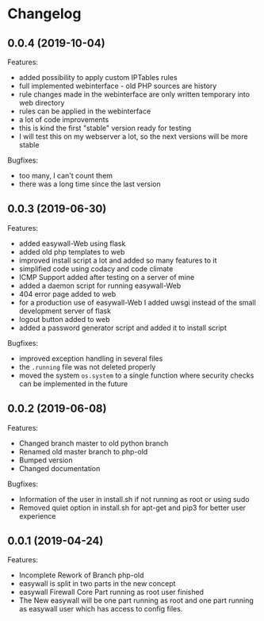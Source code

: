 # Changelog

## 0.0.4 (2019-10-04)

Features:

- added possibility to apply custom IPTables rules
- full implemented webinterface - old PHP sources are history
- rule changes made in the webinterface are only written temporary into web directory
- rules can be applied in the webinterface
- a lot of code improvements
- this is kind the first "stable" version ready for testing
- I will test this on my webserver a lot, so the next versions will be more stable

Bugfixes:

- too many, I can't count them
- there was a long time since the last version

## 0.0.3 (2019-06-30)

Features:

- added easywall-Web using flask
- added old php templates to web
- improved install script a lot and added so many features to it
- simplified code using codacy and code climate
- ICMP Support added after testing on a server of mine
- added a daemon script for running easywall-Web
- 404 error page added to web
- for a production use of easywall-Web I added uwsgi instead of the small development server of flask
- logout button added to web
- added a password generator script and added it to install script

Bugfixes:

- improved exception handling in several files
- the `.running` file was not deleted properly
- moved the system `os.system` to a single function where security checks can be implemented in the future

## 0.0.2 (2019-06-08)

Features:

- Changed branch master to old python branch
- Renamed old master branch to php-old
- Bumped version
- Changed documentation

Bugfixes:

- Information of the user in install.sh if not running as root or using sudo
- Removed quiet option in install.sh for apt-get and pip3 for better user experience

## 0.0.1 (2019-04-24)

Features:

- Incomplete Rework of Branch php-old
- easywall is split in two parts in the new concept
- easywall Firewall Core Part running as root user finished
- The New easywall will be one part running as root and one part running as easywall user which has access to config files.
